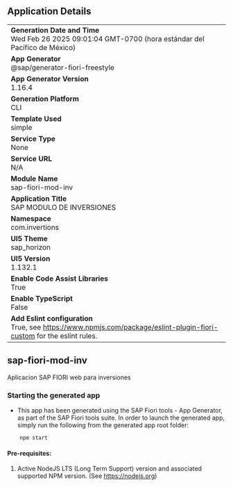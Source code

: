 ## Application Details
|               |
| ------------- |
|**Generation Date and Time**<br>Wed Feb 26 2025 09:01:04 GMT-0700 (hora estándar del Pacífico de México)|
|**App Generator**<br>@sap/generator-fiori-freestyle|
|**App Generator Version**<br>1.16.4|
|**Generation Platform**<br>CLI|
|**Template Used**<br>simple|
|**Service Type**<br>None|
|**Service URL**<br>N/A|
|**Module Name**<br>sap-fiori-mod-inv|
|**Application Title**<br>SAP MODULO DE INVERSIONES|
|**Namespace**<br>com.invertions|
|**UI5 Theme**<br>sap_horizon|
|**UI5 Version**<br>1.132.1|
|**Enable Code Assist Libraries**<br>True|
|**Enable TypeScript**<br>False|
|**Add Eslint configuration**<br>True, see https://www.npmjs.com/package/eslint-plugin-fiori-custom for the eslint rules.|

## sap-fiori-mod-inv

Aplicacion SAP FIORI web para inversiones

### Starting the generated app

-   This app has been generated using the SAP Fiori tools - App Generator, as part of the SAP Fiori tools suite.  In order to launch the generated app, simply run the following from the generated app root folder:

```
    npm start
```

#### Pre-requisites:

1. Active NodeJS LTS (Long Term Support) version and associated supported NPM version.  (See https://nodejs.org)


